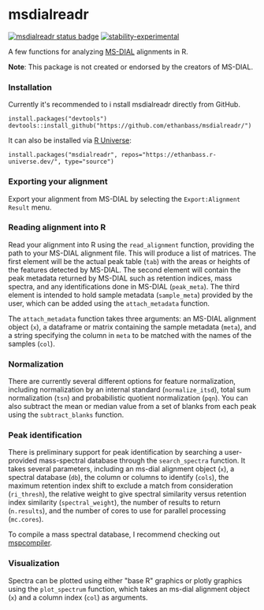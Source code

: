 # msdialreadr
<!-- badges: start -->
  [![msdialreadr status badge](https://ethanbass.r-universe.dev/badges/msdialreadr)](https://ethanbass.r-universe.dev)
  [![stability-experimental](https://img.shields.io/badge/stability-experimental-orange.svg)](https://github.com/emersion/stability-badges#experimental)
<!-- badges: end -->
   
A few functions for analyzing [MS-DIAL](http://prime.psc.riken.jp/compms/msdial/main.html) alignments in R.

**Note**: This package is not created or endorsed by the creators of MS-DIAL.

### Installation

Currently it's recommended to i
nstall msdialreadr directly from GitHub.

```
install.packages("devtools")
devtools::install_github("https://github.com/ethanbass/msdialreadr/")
```

It can also be installed via [R Universe](https://ethanbass.r-universe.dev/):

```
install.packages("msdialreadr", repos="https://ethanbass.r-universe.dev/", type="source")
```


### Exporting your alignment

Export your alignment from MS-DIAL by selecting the `Export:Alignment Result` menu.

### Reading alignment into R

Read your alignment into R using the `read_alignment` function, providing the path to your MS-DIAL alignment file. This will produce a list of matrices. The first element will be the actual peak table (`tab`) with the areas or heights of the features detected by MS-DIAL. The second element will contain the peak metadata returned by MS-DIAL such as retention indices, mass spectra, and any identifications done in MS-DIAL (`peak_meta`). The third element is intended to hold sample metadata (`sample_meta`) provided by the user, which can be added using the `attach_metadata` function. 

The `attach_metadata` function takes three arguments: an MS-DIAL alignment object (`x`), a dataframe or matrix containing the sample metadata (`meta`), and a string specifying the column in `meta` to be matched with the names of the samples (`col`).

###  Normalization

There are currently several different options for feature normalization, including normalization by an internal standard (`normalize_itsd`), total sum normalization (`tsn`) and probabilistic quotient normalization (`pqn`). You can also subtract the mean or median value from a set of blanks from each peak using the `subtract_blanks` function.

### Peak identification

There is preliminary support for peak identification by searching a user-provided mass-spectral database through the `search_spectra` function. It takes several parameters, including an ms-dial alignment object (`x`), a spectral database (`db`), the column or columns to identify (`cols`), the maximum retention index shift to exclude a match from consideration (`ri_thresh`), the relative weight to give spectral similarity versus retention index similarity (`spectral_weight`), the number of results to return (`n.results`), and the number of cores to use for parallel processing (`mc.cores`).

To compile a mass spectral database, I recommend checking out [mspcompiler](https://github.com/QizhiSu/mspcompiler).

### Visualization
Spectra can be plotted using either "base R" graphics or plotly graphics using the `plot_spectrum` function, which takes an ms-dial alignment object (`x`) and a column index (`col`) as arguments. 
